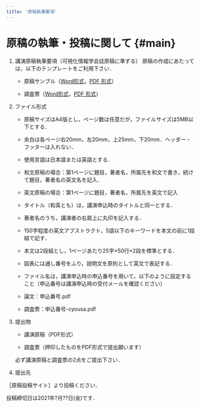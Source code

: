 ```yaml
---
title: '原稿執筆要項'
---
```


# 原稿の執筆・投稿に関して {#main}

1. 講演原稿執筆要項（可視化情報学会誌原稿に準ずる）
    原稿の作成にあたっては，以下のテンプレートをご利用下さい．

    - 原稿サンプル（[Word形式](https://www.vsj.jp/symp2020/files/VSJ_template.docx)，[PDF 形式](https://www.vsj.jp/symp2020/files/VSJ_template.pdf)）

    - 調査票（[Word形式](https://www.vsj.jp/symp2020/files/VSJ_cyousa.docx)，[PDF 形式](https://www.vsj.jp/symp2020/files/VSJ_cyousa.pdf)）

1. ファイル形式

    - 原稿サイズはA4版とし，ページ数は任意だが，ファイルサイズは5MB以下とする．

    - 余白は各ページ右20mm，左20mm，上25mm，下20mm．ヘッダー・フッターは入れない．

    - 使用言語は日本語または英語とする．

    - 和文原稿の場合：第1ページに題目，著者名，所属先を和文で書き，続けて題目，著者名の英文名を記入．

    - 英文原稿の場合：第1ページに題目，著者名，所属先を英文で記入

    - タイトル（和英とも）は，講演申込時のタイトルと同一とする．

    - 著者名のうち，講演者の右肩上に丸印を記入する．

    - 150字程度の英文アブストラクト，5語以下のキーワードを本文の前に1段組で記す．

    - 本文は2段組とし，1ページあたり25字×50行×2段を標準とする．

    - 図表には通し番号をふり，説明文を原則として英文で表記する．

    - ファイル名は，講演申込時の申込番号を用いて，以下のように設定すること（申込番号は講演申込時の受付メールを確認ください）

    - 論文：申込番号.pdf

    - 調査票：申込番号-cyousa.pdf

1. 提出物

    - 講演原稿（PDF形式）

    - 調査票（押印したものをPDF形式で提出願います）

    必ず講演原稿と調査票の2点をご提出下さい．

3. 提出先

［原稿投稿サイト］より投稿ください．

投稿締切日は2021年?月??日(金)です．
